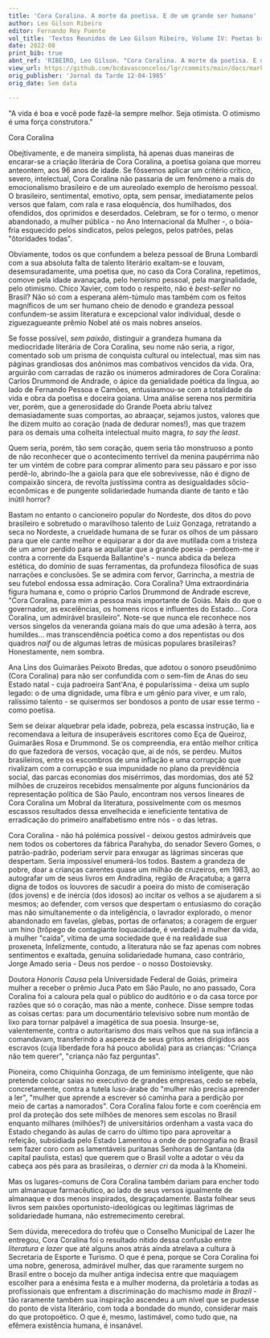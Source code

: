 ```yaml
---
title: 'Cora Coralina. A morte da poetisa. E de um grande ser humano'
author: Leo Gilson Ribeiro
editor: Fernando Rey Puente
vol_title: 'Textos Reunidos de Leo Gilson Ribeiro, Volume IV: Poetas brasileiros contemporâneos'
date: 2022-08
print_bib: true
abnt_ref: 'RIBEIRO, Leo Gilson. "Cora Coralina. A morte da poetisa. E de um grande ser humano". In PUENTE, Fernando Rey (org.) <em>Textos Reunidos de Leo Gilson Ribeiro, Volume 4: Poetas brasileiros contemporâneos</em>, 2022. Publicação original: Jornal da Tarde 12-04-1985, Sem data. URL: <a href="yml_view_url">https://github.com/bcdavasconcelos/lgr/commits/main/docs/markdown/volume-4/14-cora-coralina/00-cora-coralina-a-morte-da-poetisa-e-de-um-grande-ser-humano</a>'
view_url: https://github.com/bcdavasconcelos/lgr/commits/main/docs/markdown/volume-4/14-cora-coralina/00-cora-coralina-a-morte-da-poetisa-e-de-um-grande-ser-humano
orig_publisher: 'Jornal da Tarde 12-04-1985'
orig_date: Sem data

---
```


"A vida é boa e você pode fazê-la sempre melhor. Seja otimista. O otimismo é uma força construtora."

Cora Coralina

Obejtivamente, e de maneira simplista, há apenas duas maneiras de encarar-se a criação literária de Cora Coralina, a poetisa goiana que morreu anteontem, aos 96 anos de idade. Se fôssemos aplicar um critério crítico, severo, intelectual, Cora Coralina não passaria de um fenômeno a mais do emocionalismo brasileiro e de um aureolado exemplo de heroísmo pessoal. O brasileiro, sentimental, emotivo, opta, sem pensar, imediatamente pelos versos que falam, com rala e rasa eloquência, dos humilhados, dos ofendidos, dos oprimidos e deserdados. Celebram, se for o termo, o menor abandonado, a mulher pública - no Ano Internacional da Mulher -, o bóia-fria esquecido pelos sindicatos, pelos pelegos, pelos patrões, pelas "ôtoridades todas".

Obviamente, todos os que confundem a beleza pessoal de Bruna Lombardi com a sua absoluta falta de talento literário exaltam-se e louvam, desemsuradamente, uma poetisa que, no caso da Cora Coralina, repetimos, comove pela idade avanaçada, pelo heroísmo pessoal, pela marginalidade, pelo otimismo. Chico Xavier, com todo o respeito, não é *best-seller* no Brasil? Não só com a esperana além-túmulo mas também com os feitos magníficos de um ser humano cheio de denodo e grandeza pessoal confundem-se assim literatura e excepcional valor individual, desde o ziguezagueante prêmio Nobel até os mais nobres anseios.

Se fosse possível, *sem paixão*, distinguir a grandeza humana da mediocridade literária de Cora Coralina, seu nome não seria, a rigor, comentado sob um prisma de conquista cultural ou intelectual, mas sim nas páginas grandiosas dos anônimos mas combativos vencidos da vida. Ora, arguirão com carradas de razão os inúmeros admiradores de Cora Coralina: Carlos Drummond de Andrade, o ápice da genialidade poética da língua, ao lado de Fernando Pessoa e Camões, entusiasmou-se com a totalidade da vida e obra da poetisa e doceira goiana. Uma análise serena nos permitiria ver, porém, que a generosidade do Grande Poeta abriu talvez demasiadamente suas comportas, ao abraaçar, sejamos justos, valores que lhe dizem muito ao coração (nada de dedurar nomes!), mas que trazem para os demais uma colheita intelectual muito magra, *to say the least*.

Quem seria, porém, tão sem coração, quem seria tão monstruoso a ponto de não reconhecer que o acontecimento terrível da menina paupérrima não ter um vintém de cobre para comprar alimento para seu pássaro e por isso perdê-lo, abrindo-lhe a gaiola para que ele sobrevivesse, não é digno de compaixão sincera, de revolta justíssima contra as desigualdades sôcio-econômicas e de pungente solidariedade humanda diante de tanto e tão inútil horror?

Bastam no entanto o cancioneiro popular do Nordeste, dos ditos do povo brasileiro e sobretudo o maravilhoso talento de Luiz Gonzaga, retratando a seca no Nordeste, a crueldade humana de se furar os olhos de um pássaro para que ele cante melhor e equiparar a dor da ave mutilada com a tristeza de um amor perdido para se aquilatar que a grande poesia - perdoem-me ir contra a corrente da Esquerda Ballantine's - nunca abdica da beleza estética, do domínio de suas ferramentas, da profundeza filosófica de suas narrações e conclusões. Se se admira com fervor, Garrincha, a mestria de seu futebol endossa essa admiração. Cora Coralina? Uma extraordinária figura humana e, como o próprio Carlos Drummond de Andrade escreve, "Cora Coralina, para mim a pessoa mais importante de Goiás. Mais do que o governador, as excelências, os homens ricos e influentes do Estado... Cora Coralina, um admirável brasileiro". Note-se que nunca ele reconhece nos versos singelos da veneranda goiana mais do que uma adesão à terra, aos humildes... mas transcendência poética como a dos repentistas ou dos quadros *naif* ou de algumas letras de músicas populares brasileiras? Honestamente, nem sombra.

Ana Lins dos Guimarães Peixoto Bredas, que adotou o sonoro pseudônimo (Cora Coralina) para não ser confundida com o sem-fim de Anas do seu Estado natal - cuja padroeira Sant'Ana, é popularíssima - deixa um suplo legado: o de uma dignidade, uma fibra e um gênio para viver, e um ralo, ralíssimo talento - se quisermos ser bondosos a ponto de usar esse termo - como poetisa.

Sem se deixar alquebrar pela idade, pobreza, pela escassa instrução, lia e recomendava a leitura de insuperáveis escritores como Eça de Queiroz, Guimarães Rosa e Drummond. Se os compreendia, era então melhor crítica do que fazedora de versos, vocação que, ai de nós, se perdeu. Muitos brasileiros, entre os escombros de uma inflação e uma corrupção que rivalizam com a corrupção e sua impunidade no plano da previdência social, das parcas economias dos misérrimos, das mordomias, dos até 52 milhões de cruzeiros recebidos mensalmente por alguns funcionários da representação política de São Paulo, encontram nos versos lineares de Cora Coralina um Mobral da literatura, possivelmente com os mesmos escassos resultados dessa envelhecida e ieneficiente tentativa de erradicação do primeiro analfabetismo entre nós - o das letras.

Cora Coralina - não há polémica possível - deixou gestos admiráveis que nem todos os cobertores da fábrica Parahyba, do senador Severo Gomes, o patrão-padrão, poderiam servir para enxugar as lágrimas sinceras que despertam. Seria impossível enumerá-los todos. Bastem a grandeza de pobre, doar a crianças carentes quase um milhão de cruzeiros, em 1983, ao autografar um de seus livros em Andradina, região de Araçatuba; a garra digna de todos os louvores de sacudir a poeira do misto de comiseração (dos jovens) e de inércia (dos idosos) ao incitar os velhos a se ajudarem a si mesmos; ao defender, com versos que despertam o entusiasmo do coração mas não simultanemente o da inteligência, o lavrador explorado, o menor abandonado em favelas, glebas, portas de orfanatos; a coragem de erguer um hino (trôpego de contagiante loquacidade, é verdade) à mulher da vida, à mulher "caída", vítima de uma sociedade que é na realidade sua proxeneta, Infelizmente, contudo, a literatura não se faz apenas com nobres sentimentos e exaltada, genuína solidariedade humana, caso contrário, Jorge Amado seria - Deus nos perdoe - o nosso Dostoievsky.

Doutora *Honoris Causa* pela Universidade Federal de Goiás, primeira mulher a receber o prêmio Juca Pato em São Paulo, no ano passado, Cora Coralina foi a caloura pela qual o público do auditório e o da casa torce por razões que só o coração, mas não a mente, conhece. Disse sempre todas as coisas certas: para um documentário televisivo sobre num montão de lixo para tornar palpável a imagética de sua poesia. Insurge-se, valentemente, contra o autoritarismo dos mais velhos que na sua infância a comandavam, transferindo a aspereza de seus gritos antes dirigidos aos escravos (cuja liberdade fora há pouco abolida) para as crianças: "Criança não tem querer", "criança não faz perguntas".

Pioneira, como Chiquinha Gonzaga, de um feminismo inteligente, que não pretende colocar saias no executivo de grandes empresas, cedo se rebela, concretamente, contra a tutela luso-árabe do "mulher não precisa aprender a ler", "mulher que aprende a escrever só caminha para a perdição por meio de cartas a namorados". Cora Coralina falou forte e com coerência em prol da proteção dos sete milhões de menores sem escolas no Brasil enquanto milhares (milhões?) de universitários ordenham a vasta vaca do Estado chegando às aulas de carro do último tipo para aproveitar a refeição, subsidiada pelo Estado Lamentou a onde de pornografia no Brasil sem fazer coro com as lamentáveis puritanas Senhoras de Santana (da capital paulista, estas) que querem que o Brasil volte a adotar o véu da cabeça aos pés para as brasileiras, o *dernier cri* da moda à la Khomeini.

Mas os lugares-comuns de Cora Coralina também dariam para encher todo um almanaque farmacêutico, ao lado de seus versos igualmente de almanaque e dos menos inspirados, desgraçadamente. Basta folhear seus livros sem paixões oportunisto-ideológicas ou legítimas lágrimas de solidariedade humana, não estremecimento cerebral.

Sem dúvida, merecedora do troféu que o Conselho Municipal de Lazer lhe entregou, Cora Coralina foi o resultado nítido dessa confusão entre *literatura e lazer* que até alguns anos atrás ainda atrelava a cultura à Secretaria de Esporte e Turismo. O que é pena, porque se Cora Coralina foi uma nobre, generosa, admirável mulher, das que raramente surgem no Brasil entre o bocejo da mulher antiga indecisa entre que maquiagem escolher para a enésima festa e a mulher moderna, da proletária a todas as profissionais que enfrentam a discriminação do machismo *made in Brazil* - tão raramente também sua inspiração ascendeu a um nível que se pudesse do ponto de vista literário, com toda a bondade do mundo, considerar mais do que protopoético. O que é, mesmo, lastimável, como tudo que, na efêmera existência humana, é insanável.